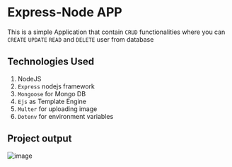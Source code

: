 # Express-Node APP
This is a simple Application that contain `CRUD` functionalities where you can `CREATE` `UPDATE` `READ` and `DELETE` user from database

## Technologies Used
1. NodeJS
2. `Express` nodejs framework
3. `Mongoose` for Mongo DB
4. `Ejs` as Template Engine
5. `Multer` for uploading image
6. `Dotenv` for environment variables
## Project output
![image](https://user-images.githubusercontent.com/45198289/181040325-d16eb270-98bf-4f19-b898-4a36379064cb.png)
